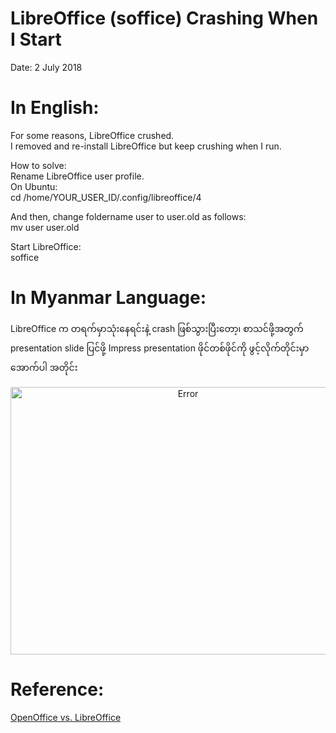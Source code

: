 # LibreOffice (soffice) Crashing When I Start

Date: 2 July 2018

# In English:

For some reasons, LibreOffice crushed.   
I removed and re-install LibreOffice but keep crushing when I run.  

How to solve:  
Rename LibreOffice user profile.  
On Ubuntu:  
cd /home/YOUR_USER_ID/.config/libreoffice/4  

And then, change foldername user to user.old as follows:  
mv user user.old  

Start LibreOffice:  
soffice  

# In Myanmar Language:  

LibreOffice က တရက်မှာသုံးနေရင်းနဲ့ crash ဖြစ်သွားပြီးတော့၊  စာသင်ဖို့အတွက် presentation slide ပြင်ဖို့ Impress presentation ဖိုင်တစ်ဖိုင်ကို ဖွင့်လိုက်တိုင်းမှာ အောက်ပါ အတိုင်း   



<p align="center">
 <img src="https://github.com/ye-kyaw-thu/error-overflow/blob/master/fig/LibreOffice-Error.png" alt="Error" width="552px" height="428px" /> 
</p>

# Reference:  

[OpenOffice vs. LibreOffice](https://www.howtogeek.com/187663/openoffice-vs.-libreoffice-whats-the-difference-and-which-should-you-use/)
